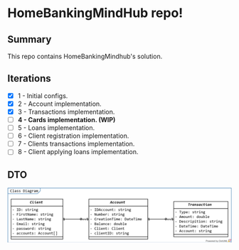 <h1>HomeBankingMindHub repo!</h1>

<div>
  <h2>Summary</h2>
  <p>
    This repo contains HomeBankingMindhub's solution. 
  </p>  
</div>

## Iterations
- [x] 1 - Initial configs.
- [x] 2 - Account implementation. 
- [x] 3 - Transactions implementation.
- [ ] <b>4 - Cards implementation. (WIP) </b>
- [ ] 5 - Loans implementation.
- [ ] 6 - Client registration implementation.
- [ ] 7 - Clients transactions implementation.
- [ ] 8 - Client applying loans implementation.

<div>
  <h2>DTO</h2>
  <img src = "./doc/classDiagram.png"/>
</div>
